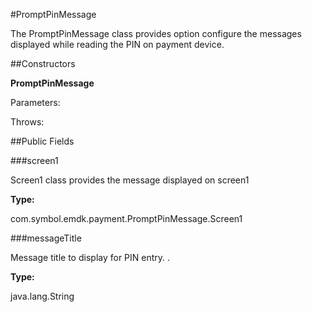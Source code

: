 #PromptPinMessage

The PromptPinMessage class provides option configure the messages displayed while reading the PIN on payment device.



##Constructors

**PromptPinMessage**



Parameters:

Throws:

##Public Fields

###screen1

Screen1 class provides the message displayed on screen1

**Type:**

com.symbol.emdk.payment.PromptPinMessage.Screen1

###messageTitle

Message title to display for PIN entry. .

**Type:**

java.lang.String

